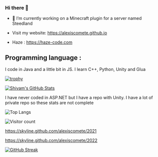 ### Hi there 👋

- 🔭 I’m currently working on a Minecraft plugin for a server named Steedland

- Visit my website: https://alexiscomete.github.io

- Haze : https://haze-code.com

## Programming language :

I code in Java and a little bit in JS.
I learn C++, Python, Unity and Glua

[![trophy](https://github-profile-trophy.vercel.app/?username=Alexiscomete)](https://github.com/ryo-ma/github-profile-trophy)

[![Shivam's GitHub Stats](https://github-readme-stats.vercel.app/api?username=Alexiscomete&show_icons=true)](https://github.com/shivam0110)

I have never coded in ASP.NET but I have a repo with Unity. I have a lot of private repo so these stats are not complete 

![Top Langs](https://github-readme-stats.vercel.app/api/top-langs/?username=Alexiscomete&show_icons=true)

![Visitor count](https://visitor-badge.laobi.icu/badge?page_id=Alexiscomete.Alexiscomete)

https://skyline.github.com/alexiscomete/2021

https://skyline.github.com/alexiscomete/2022

[![GitHub Streak](http://github-readme-streak-stats.herokuapp.com?user=Alexiscomete&theme=black)](https://git.io/streak-stats)

<!--
**Alexiscomete/Alexiscomete** is a ✨ _special_ ✨ repository because its `README.md` (this file) appears on your GitHub profile.

Here are some ideas to get you started:

- 🔭 I’m currently working on ...
- 🌱 I’m currently learning ...
- 👯 I’m looking to collaborate on ...
- 🤔 I’m looking for help with ...
- 💬 Ask me about ...
- 📫 How to reach me: ...
- 😄 Pronouns: ...
- ⚡ Fun fact: ...
-->

